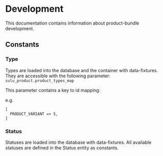 # Development

This documentation contains information about product-bundle development.

## Constants

### Type

Types are loaded into the database and the container with data-fixtures.
They are accessible with the following parameter: `sulu_product.product_types_map`

This parameter contains a key to id mapping:

e.g.

```
[
  PRODUCT_VARIANT => 5,
]
```

### Status

Statuses are loaded into the database with data-fixtures.
All available statuses are defined in the Status entity as constants.
